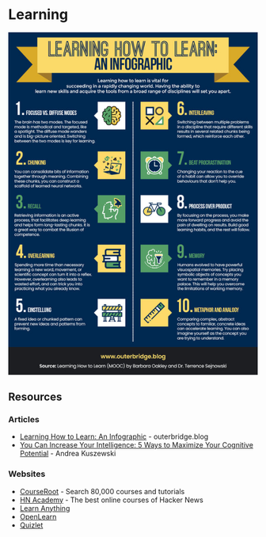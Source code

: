 # Learning

![](../.gitbook/assets/image.png)

## Resources

### Articles

* [Learning How to Learn: An Infographic](https://www.outerbridge.blog/articles/learning-how-to-learn-infographic) - outerbridge.blog
* [You Can Increase Your Intelligence: 5 Ways to Maximize Your Cognitive Potential](https://blogs.scientificamerican.com/guest-blog/you-can-increase-your-intelligence-5-ways-to-maximize-your-cognitive-potential/) - Andrea Kuszewski

### Websites

* [CourseRoot](https://courseroot.com/) - Search 80,000 courses and tutorials
* [HN Academy](https://yahnd.com/academy/) - The best online courses of Hacker News
* [Learn Anything](https://learn-anything.xyz/)
* [OpenLearn](https://www.open.edu/openlearn/)
* [Quizlet](https://quizlet.com)

